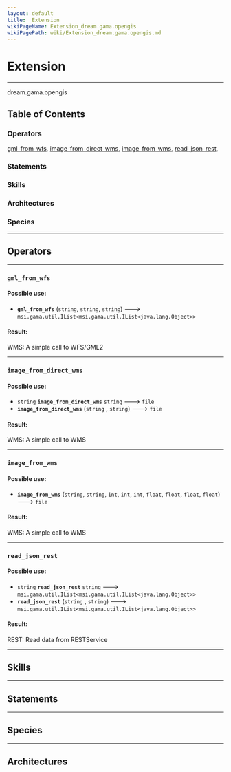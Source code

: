 ```yaml
---
layout: default
title:  Extension
wikiPageName: Extension_dream.gama.opengis
wikiPagePath: wiki/Extension_dream.gama.opengis.md
---
```


# Extension

----

 dream.gama.opengis

## Table of Contents
### Operators
[gml_from_wfs](#gml_from_wfs), [image_from_direct_wms](#image_from_direct_wms), [image_from_wms](#image_from_wms), [read_json_rest](#read_json_rest), 

### Statements


### Skills


### Architectures



### Species



----

## Operators
	
    	
----


[//]: # (keyword|operator_gml_from_wfs)
### `gml_from_wfs`

#### Possible use: 
  *  **`gml_from_wfs`** (`string`, `string`, `string`) --->  `msi.gama.util.IList<msi.gama.util.IList<java.lang.Object>>` 

#### Result: 
WMS: A simple call to WFS/GML2
    	
----


[//]: # (keyword|operator_image_from_direct_wms)
### `image_from_direct_wms`

#### Possible use: 
  * `string` **`image_from_direct_wms`** `string` --->  `file`
  *  **`image_from_direct_wms`** (`string` , `string`) --->  `file` 

#### Result: 
WMS: A simple call to WMS
    	
----


[//]: # (keyword|operator_image_from_wms)
### `image_from_wms`

#### Possible use: 
  *  **`image_from_wms`** (`string`, `string`, `int`, `int`, `int`, `float`, `float`, `float`, `float`) --->  `file` 

#### Result: 
WMS: A simple call to WMS
    	
----


[//]: # (keyword|operator_read_json_rest)
### `read_json_rest`

#### Possible use: 
  * `string` **`read_json_rest`** `string` --->  `msi.gama.util.IList<msi.gama.util.IList<java.lang.Object>>`
  *  **`read_json_rest`** (`string` , `string`) --->  `msi.gama.util.IList<msi.gama.util.IList<java.lang.Object>>` 

#### Result: 
REST: Read data from RESTService

----

## Skills
	

----

## Statements
		
	
----

## Species
	
	
----

## Architectures 
	
